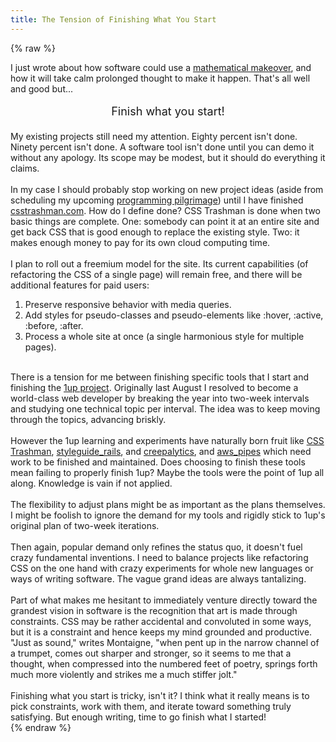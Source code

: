 ```yaml
---
title: The Tension of Finishing What You Start
---
```


{% raw %}
<div class="css-full-post-content js-full-post-content">
I just wrote about how software could use a <a href="http://blog.begriffs.com/2013/02/what-might-programming-become.html">mathematical makeover</a>, and how it will take calm prolonged thought to make it happen. That's all well and good but...<br /><br /><div style="text-align: center;"><span style="font-size: large;">Finish what you start!</span></div><div style="text-align: center;"><span style="font-size: large;"><br /></span></div><div style="text-align: left;"><div style="text-align: left;">My existing projects still need my attention.&nbsp;Eighty percent isn't done. Ninety percent isn't done. A software tool isn't done until you can demo it without any apology. Its scope may be modest, but it should do everything it claims.</div></div><div style="text-align: left;"><br /></div><div style="text-align: left;">In my case I should probably stop working on new project ideas (aside from scheduling my upcoming <a href="http://blog.begriffs.com/2013/02/programming-pilgrimage.html">programming pilgrimage</a>) until I have finished <a href="http://csstrashman.com/">csstrashman.com</a>. How do I define done? CSS Trashman is done when two basic things are complete. One: somebody can point it at an entire site and get back CSS that is good enough to replace the existing style. Two: it makes enough money to pay for its own cloud computing time.</div><div style="text-align: left;"><br /></div><div style="text-align: left;">I plan to roll out a freemium model for the site. Its current capabilities (of refactoring the CSS of a single page) will remain free, and there will be additional features for paid users:</div><div style="text-align: left;"><ol><li>Preserve responsive behavior with media queries.</li><li>Add styles for&nbsp;pseudo-classes and pseudo-elements like :hover, :active, :before, :after.</li><li>Process a whole site at once (a single harmonious style for multiple pages).</li></ol><div><br />There is a tension for me between finishing specific tools that I start and finishing the <a href="http://1up.begriffs.com/">1up project</a>. Originally last August I resolved to become a world-class web developer by breaking the year into two-week intervals and studying one technical topic per interval. The idea was to keep moving through the topics, advancing briskly.<br /><br />However the 1up learning and experiments have naturally born fruit like <a href="http://www.csstrashman.com/">CSS Trashman</a>, <a href="https://github.com/begriffs/styleguide_rails">styleguide_rails</a>, and <a href="https://github.com/begriffs/creepalytics">creepalytics</a>, and <a href="https://github.com/begriffs/aws_pipes">aws_pipes</a> which need work to be finished and maintained. Does choosing to finish these tools mean failing to properly finish 1up? Maybe the tools were the point of 1up all along. Knowledge is vain if not applied.<br /><br />The flexibility to adjust plans might be as important as the plans themselves. I might be foolish to ignore the demand for my tools and rigidly stick to 1up's original plan of two-week iterations.<br /><br />Then again, popular demand only refines the status quo, it doesn't fuel crazy fundamental inventions. I need to balance projects like refactoring CSS on the one hand with crazy experiments for whole new languages or ways of writing software. The vague grand ideas are always tantalizing.<br /><br />Part of what makes me hesitant to immediately venture directly toward the grandest vision in software is the recognition that art is made through constraints. CSS may be rather accidental and convoluted in some ways, but it is a constraint and hence keeps my mind grounded and productive. "Just as sound," writes Montaigne, "when pent up in the narrow channel of a trumpet, comes out sharper and stronger, so it seems to me that a thought, when compressed into the numbered feet of poetry, springs forth much more violently and strikes me a much stiffer jolt."<br /><br />Finishing what you start is tricky, isn't it? I think what it really means is to pick constraints, work with them, and iterate toward something truly satisfying. But enough writing, time to go finish what I started!</div></div>
</div>
{% endraw %}
